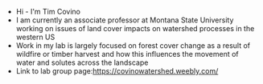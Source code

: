 - Hi - I'm Tim Covino
- I am currently an associate professor at Montana State University working on issues of land cover impacts on watershed processes in the western US
- Work in my lab is largely focused on forest cover change as a result of wildfire or timber harvest and how this influences the movement of water and solutes across the landscape
- Link to lab group page:https://covinowatershed.weebly.com/


<!---
tpcovino/tpcovino is a ✨ special ✨ repository because its `README.md` (this file) appears on your GitHub profile.
You can click the Preview link to take a look at your changes.
--->
